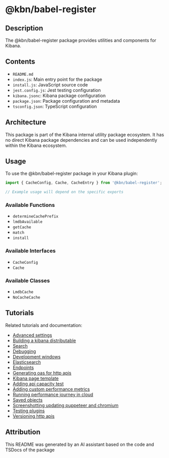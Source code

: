 # @kbn/babel-register

## Description
The @kbn/babel-register package provides utilities and components for Kibana.

## Contents
- `README.md`
- `index.js`: Main entry point for the package
- `install.js`: JavaScript source code
- `jest.config.js`: Jest testing configuration
- `kibana.jsonc`: Kibana package configuration
- `package.json`: Package configuration and metadata
- `tsconfig.json`: TypeScript configuration

## Architecture

This package is part of the Kibana internal utility package ecosystem. It has no direct Kibana package dependencies and can be used independently within the Kibana ecosystem.
## Usage

To use the @kbn/babel-register package in your Kibana plugin:

```typescript
import { CacheConfig, Cache, CacheEntry } from '@kbn/babel-register';

// Example usage will depend on the specific exports
```

### Available Functions
- `determineCachePrefix`
- `lmdbAvailable`
- `getCache`
- `match`
- `install`

### Available Interfaces
- `CacheConfig`
- `Cache`

### Available Classes
- `LmdbCache`
- `NoCacheCache`
## Tutorials

Related tutorials and documentation:

- [Advanced settings](/dev_docs/tutorials/advanced_settings.mdx)
- [Building a kibana distributable](/dev_docs/tutorials/building_a_kibana_distributable.mdx)
- [Search](/dev_docs/tutorials/data/search.mdx)
- [Debugging](/dev_docs/tutorials/debugging.mdx)
- [Development windows](/dev_docs/tutorials/development_windows.mdx)
- [Elasticsearch](/dev_docs/tutorials/elasticsearch.mdx)
- [Endpoints](/dev_docs/tutorials/endpoints.mdx)
- [Generating oas for http apis](/dev_docs/tutorials/generating_oas_for_http_apis.mdx)
- [Kibana page template](/dev_docs/tutorials/kibana_page_template.mdx)
- [Adding api capacity test](/dev_docs/tutorials/performance/adding_api_capacity_test.mdx)
- [Adding custom performance metrics](/dev_docs/tutorials/performance/adding_custom_performance_metrics.mdx)
- [Running performance journey in cloud](/dev_docs/tutorials/performance/running_performance_journey_in_cloud.mdx)
- [Saved objects](/dev_docs/tutorials/saved_objects.mdx)
- [Screenshotting updating puppeteer and chromium](/dev_docs/tutorials/screenshotting/screenshotting_updating_puppeteer_and_chromium.mdx)
- [Testing plugins](/dev_docs/tutorials/testing_plugins.mdx)
- [Versioning http apis](/dev_docs/tutorials/versioning_http_apis.mdx)

## Attribution
This README was generated by an AI assistant based on the code and TSDocs of the package
